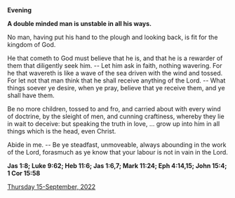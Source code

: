 **Evening**

**A double minded man is unstable in all his ways.**
 
No man, having put his hand to the plough and looking back, is fit for the kingdom of God.
 
He that cometh to God must believe that he is, and that he is a rewarder of them that diligently seek him. -- Let him ask in faith, nothing wavering. For he that wavereth is like a wave of the sea driven with the wind and tossed. For let not that man think that he shall receive anything of the Lord. -- What things soever ye desire, when ye pray, believe that ye receive them, and ye shall have them.
 
Be no more children, tossed to and fro, and carried about with every wind of doctrine, by the sleight of men, and cunning craftiness, whereby they lie in wait to deceive: but speaking the truth in love, ... grow up into him in all things which is the head, even Christ.
 
Abide in me. -- Be ye steadfast, unmoveable, always abounding in the work of the Lord, forasmuch as ye know that your labour is not in vain in the Lord.  

**Jas 1:8; Luke 9:62; Heb 11:6; Jas 1:6,7; Mark 11:24; Eph 4:14,15; John 15:4; 1 Cor 15:58**

[Thursday 15-September, 2022](https://t.me/daily_light)
